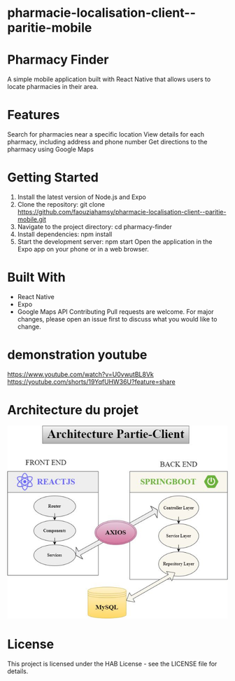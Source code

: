 # pharmacie-localisation-client--paritie-mobile
# Pharmacy Finder
A simple mobile application built with React Native that allows users to locate pharmacies in their area.

# Features
Search for pharmacies near a specific location
View details for each pharmacy, including address and phone number
Get directions to the pharmacy using Google Maps
# Getting Started
1. Install the latest version of Node.js and Expo
2. Clone the repository: git clone https://github.com/faouziahamsy/pharmacie-localisation-client--paritie-mobile.git
3. Navigate to the project directory: cd pharmacy-finder
4. Install dependencies: npm install
5. Start the development server: npm start
Open the application in the Expo app on your phone or in a web browser.
# Built With
- React Native
- Expo
- Google Maps API
Contributing
Pull requests are welcome. For major changes, please open an issue first to discuss what you would like to change.
# demonstration youtube
https://www.youtube.com/watch?v=U0vwutBL8Vk
https://youtube.com/shorts/19YqfUHW36U?feature=share
# Architecture du projet 
![alt text](https://github.com/faouziahamsy/pharmacie-localisation-client--paritie-mobile/blob/main/architecture%20client.jpeg)
# License
This project is licensed under the HAB License - see the LICENSE file for details.
